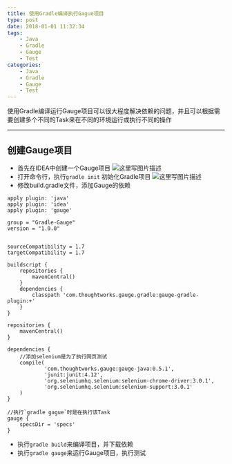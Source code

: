 ```yaml
---
title: 使用Gradle编译执行Gague项目
type: post
date: 2018-01-01 11:32:34
tags:
    - Java
    - Gradle
    - Gauge
    - Test
categories: 
    - Java
    - Gradle
    - Gauge
    - Test
---
```

使用Gradle编译运行Gauge项目可以很大程度解决依赖的问题，并且可以根据需要创建多个不同的Task来在不同的环境运行或执行不同的操作

------------------

## 创建Gauge项目
- 首先在IDEA中创建一个Gauge项目
![这里写图片描述](http://img.blog.csdn.net/20170216213149019?watermark/2/text/aHR0cDovL2Jsb2cuY3Nkbi5uZXQvdTAxMzM2MDg1MA==/font/5a6L5L2T/fontsize/400/fill/I0JBQkFCMA==/dissolve/70/gravity/SouthEast)
- 打开命令行，执行`gradle init` 初始化Gradle项目
![这里写图片描述](http://img.blog.csdn.net/20170216213209779?watermark/2/text/aHR0cDovL2Jsb2cuY3Nkbi5uZXQvdTAxMzM2MDg1MA==/font/5a6L5L2T/fontsize/400/fill/I0JBQkFCMA==/dissolve/70/gravity/SouthEast)
- 修改build.gradle文件，添加Gauge的依赖

```
apply plugin: 'java'
apply plugin: 'idea'
apply plugin: 'gauge'

group = "Gradle-Gauge"
version = "1.0.0"


sourceCompatibility = 1.7
targetCompatibility = 1.7

buildscript {
    repositories {
        mavenCentral()
    }
    dependencies {
        classpath 'com.thoughtworks.gauge.gradle:gauge-gradle-plugin:+'
    }
}

repositories {
    mavenCentral()
}

dependencies {
    //添加selenium是为了执行网页测试
    compile(
            'com.thoughtworks.gauge:gauge-java:0.5.1',
            'junit:junit:4.12',
            'org.seleniumhq.selenium:selenium-chrome-driver:3.0.1',
            'org.seleniumhq.selenium:selenium-support:3.0.1'            
    )
}

//执行`gradle gague`时是在执行该Task
gauge {
    specsDir = 'specs'
}
```

- 执行`gradle build`来编译项目，并下载依赖
- 执行`gradle gauge`来运行Gauge项目，执行测试